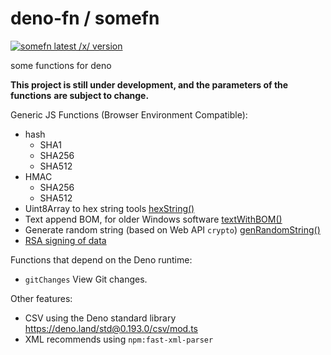 # deno-fn / somefn

<a href="https://deno.land/x/somefn"><img src="https://img.shields.io/endpoint?url=https%3A%2F%2Fdeno-visualizer.danopia.net%2Fshields%2Flatest-version%2Fx%2Fsomefn%2Fmod.ts" alt="somefn latest /x/ version" /></a>

some functions for deno

**This project is still under development, and the parameters of the functions**
**are subject to change.**

Generic JS Functions (Browser Environment Compatible):

- hash
  - SHA1
  - SHA256
  - SHA512
- HMAC
  - SHA256
  - SHA512
- Uint8Array to hex string tools
  [hexString()](https://deno.land/x/somefn@v0.26.0/js/hash.ts?s=hexString)
- Text append BOM, for older Windows software
  [textWithBOM()](https://deno.land/x/somefn@v0.26.0/js/str.ts?s=textWithBOM)
- Generate random string (based on Web API `crypto`)
  [genRandomString()](https://deno.land/x/somefn@v0.26.0/js/str.ts?s=genRandomString)
- [RSA signing of data](https://deno.land/x/somefn@v0.26.0/js/hash.ts?s=rasSign)

Functions that depend on the Deno runtime:

- `gitChanges` View Git changes.

Other features:

- CSV using the Deno standard library <https://deno.land/std@0.193.0/csv/mod.ts>
- XML recommends using `npm:fast-xml-parser`
